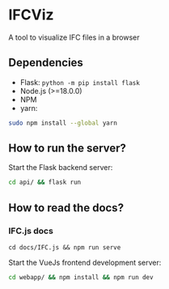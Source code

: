 # IFCViz
A tool to visualize IFC files in a browser

## Dependencies
- Flask: `python -m pip install flask`
- Node.js (>=18.0.0)
- NPM
- yarn:
```bash
sudo npm install --global yarn
```

## How to run the server?
Start the Flask backend server:
```bash
cd api/ && flask run
```

## How to read the docs?
### IFC.js docs
`cd docs/IFC.js && npm run serve`

Start the VueJs frontend development server:
```bash
cd webapp/ && npm install && npm run dev
```

